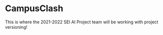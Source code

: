 # CampusClash

This is where the 2021-2022 SEI AI Project team will be working with project versioning!

